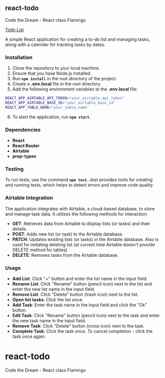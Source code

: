 ## react-todo
Code the Dream - React class Flamingo

[Todo List](https://ctd-react-todo.onrender.com/)

A simple React application for creating a to-do list and managing tasks, along with a calendar for tracking tasks by dates.

### Installation

1. Clone the repository to your local machine.
2. Ensure that you have Node.js installed.
3. Run **`npm install`** in the root directory of the project.
4. Create a **.env.local** file in the root directory.
5. Add the following environment variables to the **.env.local** file:
```bash
REACT_APP_AIRTABLE_API_TOKEN="your_airtable_api_token"
REACT_APP_AIRTABLE_BASE_ID="your_airtable_base_id"
REACT_APP_TABLE_NAME="your_table_name"
```
6. To start the application, run **`npm start`**.

### Dependencies

- **React**
- **React Router**
- **Airtable**
- **prop-types**

### Testing

To run tests, use the command **`npm test`**. Jest provides tools for creating and running tests, which helps to detect errors and improve code quality.

### Airtable Integration

The application integrates with Airtable, a cloud-based database, to store and manage task data. It utilizes the following methods for interaction:

- **GET**: Retrieves data from Airtable to display lists (or tasks) and their details.
- **POST**: Adds new list (or task) to the Airtable database.
- **PATCH**: Updates existing lists (or tasks) in the Airtable database. Also is used for imitating deleting list (at current time Airtable doesn't provide DELETE method for tables)
- **DELETE**: Removes tasks from the Airtable database.

### Usage
- **Add List**: Click "+" button and enter the list name in the input field.
- **Rename List**: Click "Rename" button (pencil icon) next to the list and enter the new list name in the input field.
- **Remove List**: Click "Delete" button (trash icon) next to the list.
- **Open list tasks**: Click the list once.
- **Add Task**: Enter the task name in the input field and click the "Ok" button.
- **Edit Task**: Click "Rename" button (pencil icon) next to the task and enter the new task name in the input field.
- **Remove Task**: Click "Delete" button (cross icon) next to the task.
- **Complete Task**: Click the task once. To cancel completion - click the task once again.

# react-todo
Code the Dream - React class Flamingo
